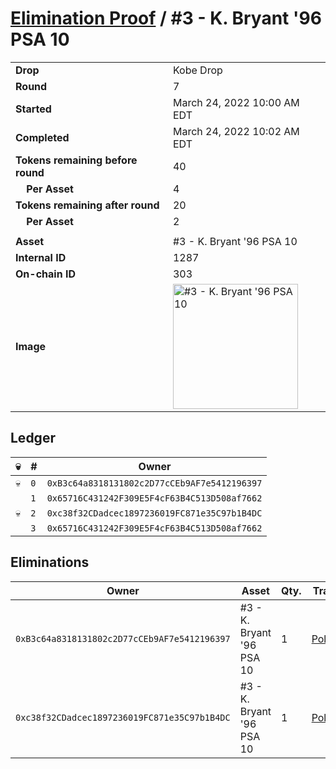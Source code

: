 # [Elimination Proof](./readme.md) / #3 - K. Bryant &#039;96 PSA 10

|||
|---|---|
| **Drop** | Kobe Drop |
| **Round** | 7 |
| **Started** | March 24, 2022 10:00 AM EDT |
| **Completed** | March 24, 2022 10:02 AM EDT |
| **Tokens remaining before round** | 40 |
| **&nbsp;&nbsp;&nbsp;&nbsp;Per Asset** | 4 |
| **Tokens remaining after round** | 20 |
| **&nbsp;&nbsp;&nbsp;&nbsp;Per Asset** | 2 |
| | |
| **Asset** | #3 - K. Bryant &#039;96 PSA 10 |
| **Internal ID** | 1287 |
| **On-chain ID** | 303 |
| **Image** | <img src="https://tcdn.blokpax.com/95d5aeda-851d-4670-9be1-5573b7d1caf2/8efb1a0349d2a2e1131a56a29659c6420adb5601b8e8e9d944c1e68ef2053b57.jpg" height="200" alt="#3 - K. Bryant &#039;96 PSA 10" /> |

## Ledger

| 💀 | # | Owner |
| --- | --- | --- |
| 💀 | `0` | `0xB3c64a8318131802c2D77cCEb9AF7e5412196397` |
|  | `1` | `0x65716C431242F309E5F4cF63B4C513D508af7662` |
| 💀 | `2` | `0xc38f32CDadcec1897236019FC871e35C97b1B4DC` |
|  | `3` | `0x65716C431242F309E5F4cF63B4C513D508af7662` |


## Eliminations

| Owner | Asset | Qty. | Transaction |
| --- | --- | --- | --- |
| `0xB3c64a8318131802c2D77cCEb9AF7e5412196397` | #3 - K. Bryant '96 PSA 10 | 1 | [Polygonscan](https://polygonscan.com/tx/0x2dc188d131d74f69fd5618c064c2425df2c49997e532b39abffd08b8077e7a5d) |
| `0xc38f32CDadcec1897236019FC871e35C97b1B4DC` | #3 - K. Bryant '96 PSA 10 | 1 | [Polygonscan](https://polygonscan.com/tx/0xf82fe08c15843c5ddb9e704a263efb2f2c509b78a2063c946f5f9a4fa27863e9) |
